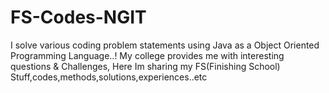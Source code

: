 # FS-Codes-NGIT

I solve various coding problem statements using Java as a Object Oriented Programming Language..!
My college provides me with interesting questions & Challenges,
Here Im sharing my FS(Finishing School) Stuff,codes,methods,solutions,experiences..etc
